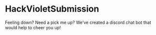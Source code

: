 # HackVioletSubmission

Feeling down? Need a pick me up? We've created a discord chat bot that would help to cheer you up!